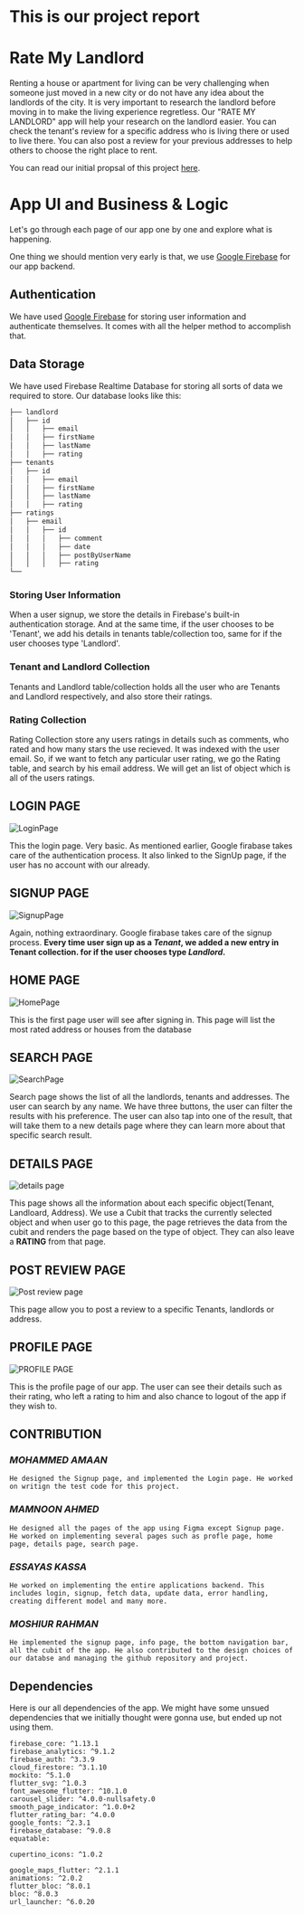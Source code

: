 # This is our project report
# Rate My Landlord

Renting a house or apartment for living can be very challenging when someone just moved in a new city or do not have any idea about the landlords of the city. It is very important to research the landlord before moving in to make the living experience regretless. Our "RATE MY LANDLORD" app will help your research on the landlord easier. You can check the tenant's review for a specific address who is living there or used to live there. You can also post a review for your previous addresses to help others to choose the right place to rent.

You can read our initial propsal of this project [here](https://github.com/UPEI-Android/groupproject-t3m/blob/mr-report/documents/proposal/proposal.md).

# App UI and Business & Logic

Let's go through each page of our app one by one and explore what is happening.

One thing we should mention very early is that, we use [Google Firebase](https://firebase.google.com/) for our app backend.

## Authentication

We have used [Google Firebase](https://firebase.google.com/) for storing user information and authenticate themselves. It comes with all the helper method to accomplish that.

## Data Storage

We have used Firebase Realtime Database for storing all sorts of data we required to store.
Our database looks like this:

```bash
├── landlord
│   ├── id
│   │   ├── email
│   │   ├── firstName
│   │   ├── lastName
│   │   ├── rating
├── tenants
│   ├── id
│   │   ├── email
│   │   ├── firstName
│   │   ├── lastName
│   │   ├── rating
├── ratings
│   ├── email
│   │   ├── id
│   │   │   ├── comment
│   │   │   ├── date
│   │   │   ├── postByUserName
│   │   │   ├── rating
└──
```

### Storing User Information

When a user signup, we store the details in Firebase's built-in authentication storage. And at the same time, if the user chooses to be 'Tenant', we add his details in tenants table/collection too, same for if the user chooses type 'Landlord'.


### Tenant and Landlord Collection

Tenants and Landlord table/collection holds all the user who are Tenants and Landlord respectively, and also store their ratings.

### Rating Collection

Rating Collection store any users ratings in details such as comments, who rated and how many stars the use recieved. It was indexed with the user email. So, if we want to fetch any particular user rating, we go the Rating table, and search by his email address. We will get an list of object which is all of the users ratings.
## **LOGIN PAGE**

![LoginPage](./draft%20design/Log%20in%20page%20.png)

This the login page. Very basic. As mentioned earlier, Google firabase takes care of the authentication process. It also linked to the SignUp page, if the user has no account with our already.


## **SIGNUP PAGE**

![SignupPage](./draft%20design/Signup%20Page.png)

Again, nothing extraordinary. Google firabase takes care of the signup process. **Every time user sign up as a *Tenant*, we added a new entry in Tenant collection. for if the user chooses type *Landlord*.**

## **HOME PAGE**

![HomePage](./draft%20design/Home%20Page.png)

This is the first page user will see after signing in. This page will list the most rated address or houses from the database

## **SEARCH PAGE**
![SearchPage](./draft%20design/Search(Tenant)%20Page.png)

Search page shows the list of all the landlords, tenants and addresses. The user can search by any name. We have three buttons, the user can filter the results with his preference. The user can also tap into one of the result, that will take them to a new details page where they can learn more about that specific search result.


## **DETAILS PAGE**

![details page](./draft%20design/AddressDetails%20Page.png)

This page shows all the information about each specific object(Tenant, Landloard, Address). We use a Cubit that tracks the currently selected object and when user go to this page, the page retrieves the data from the cubit and renders the page based on the type of object. They can also leave a **RATING** from that page.
## **POST REVIEW PAGE**

![Post review page](./draft%20design/final_post_review.png)

This page allow you to post a review to a specific Tenants, landlords or address.

## **PROFILE PAGE**

![PROFILE PAGE](./draft%20design/profile_new.png)

This is the profile page of our app. The user can see their details such as their rating, who left a rating to him and also chance to logout of the app if they wish to.

## **CONTRIBUTION** 

### *MOHAMMED AMAAN*
```
He designed the Signup page, and implemented the Login page. He worked on writign the test code for this project.
```
### *MAMNOON AHMED*
```
He designed all the pages of the app using Figma except Signup page. He worked on implementing several pages such as profle page, home page, details page, search page.
```
### *ESSAYAS KASSA*
```
He worked on implementing the entire applications backend. This includes login, signup, fetch data, update data, error handling, creating different model and many more.
```
### *MOSHIUR RAHMAN*
```
He implemented the signup page, info page, the bottom navigation bar, all the cubit of the app. He also contributed to the design choices of our databse and managing the github repository and project.
```

## Dependencies

Here is our all dependencies of the app. We might have some unsued dependencies that we initially thought were gonna use, but ended up not using them.


```
firebase_core: ^1.13.1
firebase_analytics: ^9.1.2
firebase_auth: ^3.3.9
cloud_firestore: ^3.1.10
mockito: ^5.1.0
flutter_svg: ^1.0.3
font_awesome_flutter: ^10.1.0
carousel_slider: ^4.0.0-nullsafety.0
smooth_page_indicator: ^1.0.0+2
flutter_rating_bar: ^4.0.0
google_fonts: ^2.3.1
firebase_database: ^9.0.8
equatable:

cupertino_icons: ^1.0.2

google_maps_flutter: ^2.1.1
animations: ^2.0.2
flutter_bloc: ^8.0.1
bloc: ^8.0.3
url_launcher: ^6.0.20
```